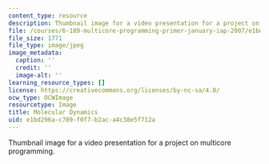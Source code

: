 ```yaml
---
content_type: resource
description: Thumbnail image for a video presentation for a project on multicore programming.
file: /courses/6-189-multicore-programming-primer-january-iap-2007/e1bd296ac789f0f7b2aca4c38e5f712a_p7.jpg
file_size: 1771
file_type: image/jpeg
image_metadata:
  caption: ''
  credit: ''
  image-alt: ''
learning_resource_types: []
license: https://creativecommons.org/licenses/by-nc-sa/4.0/
ocw_type: OCWImage
resourcetype: Image
title: Molecular Dynamics
uid: e1bd296a-c789-f0f7-b2ac-a4c38e5f712a
---
```

Thumbnail image for a video presentation for a project on multicore programming.